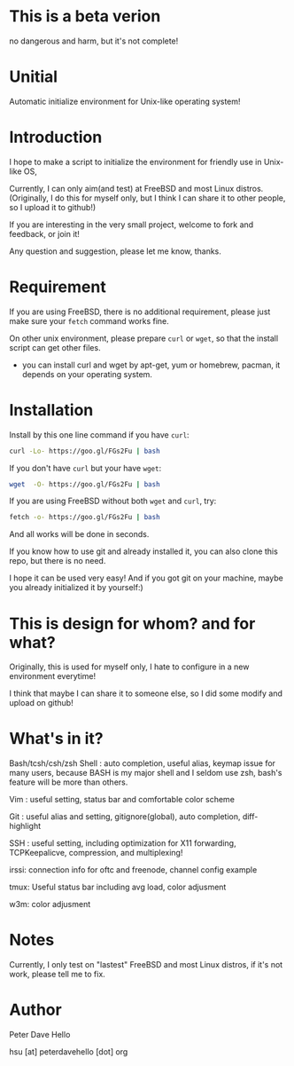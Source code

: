 This is a beta verion
=====================
no dangerous and harm, but it's not complete!

Unitial
=======
Automatic initialize environment for Unix-like operating system!


Introduction
============
I hope to make a script to initialize the environment for friendly use in Unix-like OS,

Currently, I can only aim(and test) at FreeBSD and most Linux distros.
(Originally, I do this for myself only, but I think I can share it to other people, so I upload it to github!)

If you are interesting in the very small project, welcome to fork and feedback, or join it!

Any question and suggestion, please let me know, thanks.


Requirement
===========
If you are using FreeBSD, there is no additional requirement, please just make sure your `fetch` command works fine.

On other unix environment, please prepare `curl` or `wget`, so that the install script can get other files.

* you can install curl and wget by apt-get, yum or homebrew, pacman, it depends on your operating system.


Installation
==============

Install by this one line command if you have `curl`:

```sh
curl -Lo- https://goo.gl/FGs2Fu | bash
```

If you don't have `curl` but your have `wget`:
```sh
wget  -O- https://goo.gl/FGs2Fu | bash
```

If you are using FreeBSD without both `wget` and `curl`, try:
```sh
fetch -o- https://goo.gl/FGs2Fu | bash
```

And all works will be done in seconds.

If you know how to use git and already installed it, you can also clone this repo, but there is no need.

I hope it can be used very easy! And if you got git on your machine, maybe you already initialized it by yourself:)

This is design for whom? and for what?
======================================
Originally, this is used for myself only, I hate to configure in a new environment everytime!

I think that maybe I can share it to someone else, so I did some modify and upload on github! 


What's in it?
=============
Bash/tcsh/csh/zsh Shell :
auto completion, useful alias, keymap issue for many users, because BASH is my major shell and I seldom use zsh, bash's feature will be more than others.

Vim :
useful setting, status bar and comfortable color scheme

Git :
useful alias and setting, gitignore(global), auto completion, diff-highlight

SSH :
useful setting, including optimization for X11 forwarding, TCPKeepalicve, compression, and multiplexing!

irssi:
connection info for oftc and freenode, channel config example

tmux:
Useful status bar including avg load, color adjusment

w3m:
color adjusment

Notes
=====
Currently, I only test on "lastest" FreeBSD and most Linux distros, if it's not work, please tell me to fix.

Author
======
Peter Dave Hello

hsu [at] peterdavehello [dot] org
